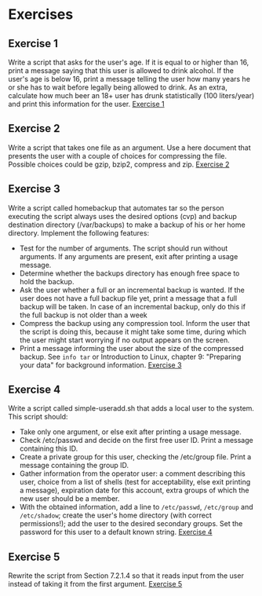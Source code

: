 # Exercises

## Exercise 1
Write a script that asks for the user's age. If it is equal to or higher than 16, print a message saying that
this user is allowed to drink alcohol. If the user's age is below 16, print a message telling the user how
many years he or she has to wait before legally being allowed to drink. As an extra, calculate how much beer an 18+ user has drunk statistically (100 liters/year) and print this information for the user. [Exercise 1](exercise8-4-1.sh)

## Exercise 2 
Write a script that takes one file as an argument. Use a here document that presents the user with a
couple of choices for compressing the file. Possible choices could be gzip, bzip2, compress and zip.
[Exercise 2](exercise8-4-2.sh)

## Exercise 3
Write a script called homebackup that automates tar so the person executing the script always uses
the desired options (cvp) and backup destination directory (/var/backups) to make a backup of
his or her home directory. Implement the following features:
* Test for the number of arguments. The script should run without arguments. If any arguments
are present, exit after printing a usage message.
* Determine whether the backups directory has enough free space to hold the backup.
* Ask the user whether a full or an incremental backup is wanted. If the user does not have a
full backup file yet, print a message that a full backup will be taken. In case of an incremental
backup, only do this if the full backup is not older than a week
* Compress the backup using any compression tool. Inform the user that the script is doing this,
because it might take some time, during which the user might start worrying if no output appears on the screen.
* Print a message informing the user about the size of the compressed backup.
See `info tar` or Introduction to Linux, chapter 9: "Preparing your data" for background information.
[Exercise 3](exercise8-4-3.sh)

## Exercise 4
Write a script called simple-useradd.sh that adds a local user to the system. This script should:
* Take only one argument, or else exit after printing a usage message.
* Check /etc/passwd and decide on the first free user ID. Print a message containing this ID.
* Create a private group for this user, checking the /etc/group file. Print a message containing the group ID.
* Gather information from the operator user: a comment describing this user, choice from a list of shells (test for acceptability, else exit printing a message), expiration date for this account, extra groups of which the new user should be a member.
* With the obtained information, add a line to `/etc/passwd`, `/etc/group` and
 `/etc/shadow`; create the user's home directory (with correct permissions!); add the user to the desired secondary groups.
 Set the password for this user to a default known string.
[Exercise 4](exercise8-4-4.sh)

## Exercise 5
Rewrite the script from Section 7.2.1.4 so that it reads input from the user instead of taking it from the first argument.
[Exercise 5](exercise8-4-5.sh)